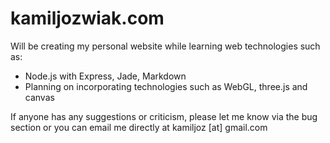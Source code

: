 kamiljozwiak.com
================

Will be creating my personal website while learning web technologies such as:

- Node.js with Express, Jade, Markdown
- Planning on incorporating technologies such as WebGL, three.js and canvas

If anyone has any suggestions or criticism, please let me know via the bug section or you can email me directly at kamiljoz [at] gmail.com
